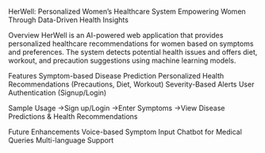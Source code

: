 HerWell: Personalized Women’s Healthcare System
Empowering Women Through Data-Driven Health Insights

Overview
HerWell is an AI-powered web application that provides personalized healthcare recommendations 
for women based on symptoms and preferences. The system detects potential health issues and offers diet, workout, and precaution suggestions using machine learning models.

 Features
Symptom-based Disease Prediction
Personalized Health Recommendations (Precautions, Diet, Workout)
Severity-Based Alerts
User Authentication (Signup/Login)

 Sample Usage
->Sign up/Login
->Enter Symptoms
->View Disease Predictions & Health Recommendations

 Future Enhancements
 Voice-based Symptom Input
 Chatbot for Medical Queries
 Multi-language Support
